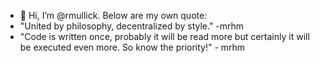 - 👋 Hi, I’m @rmullick. Below are my own quote:
- "United by philosophy, decentralized by style." -mrhm
- "Code is written once, probably it will be read more but certainly it will be executed even more. So know the priority!" - mrhm


<!---
rmullick/rmullick is a ✨ special ✨ repository because its `README.md` (this file) appears on your GitHub profile.
You can click the Preview link to take a look at your changes.
--->
